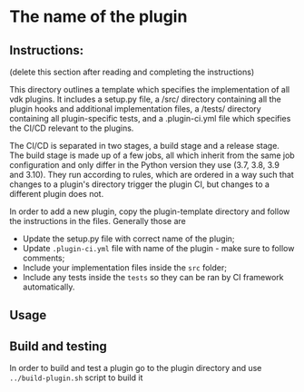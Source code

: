 # The name of the plugin

## Instructions:
(delete this section after reading and completing the instructions)

This directory outlines a template which specifies the implementation of all vdk
plugins. It includes a setup.py file, a /src/ directory containing all the plugin hooks
and additional implementation files, a /tests/ directory containing all plugin-specific
tests, and a .plugin-ci.yml file which specifies the CI/CD relevant to the plugins.

The CI/CD is separated in two stages, a build stage and a release stage.
The build stage is made up of a few jobs, all which inherit from the same
job configuration and only differ in the Python version they use (3.7, 3.8, 3.9 and 3.10).
They run according to rules, which are ordered in a way such that changes to a
plugin's directory trigger the plugin CI, but changes to a different plugin does not.

In order to add a new plugin, copy the plugin-template directory and follow the instructions in the files. Generally those are

* Update the setup.py file with correct name of the plugin;
* Update `.plugin-ci.yml` file with name of the plugin - make sure to follow comments;
* Include your implementation files inside the `src` folder;
* Include any tests inside the `tests` so they can be ran by CI framework automatically.


## Usage

<!--
Explain how your plugin is used, what configuration is exposed and provide examples
-->

## Build and testing

In order to build and test a plugin go to the plugin directory and use `../build-plugin.sh` script to build it
